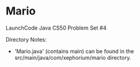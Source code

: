# Mario
LaunchCode Java CS50 Problem Set #4

Directory Notes:
- 'Mario.java' (contains main) can be found in the src/main/java/com/xephorium/mario directory.
